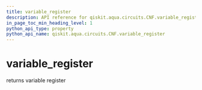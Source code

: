 ```yaml
---
title: variable_register
description: API reference for qiskit.aqua.circuits.CNF.variable_register
in_page_toc_min_heading_level: 1
python_api_type: property
python_api_name: qiskit.aqua.circuits.CNF.variable_register
---
```


# variable\_register

returns variable register

